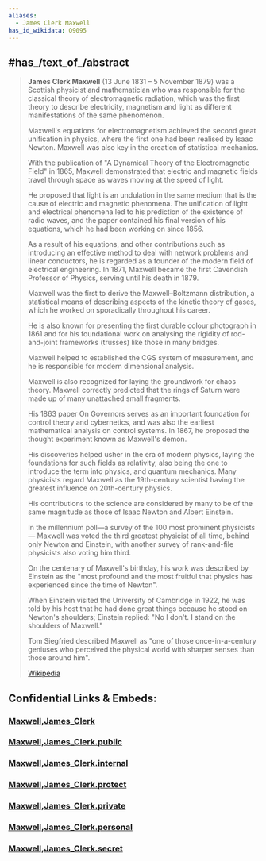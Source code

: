 ```yaml
---
aliases:
  - James Clerk Maxwell
has_id_wikidata: Q9095
---
```



## #has_/text_of_/abstract 

> **James Clerk Maxwell**  (13 June 1831 – 5 November 1879) was a Scottish physicist and mathematician 
> who was responsible for the classical theory of electromagnetic radiation, 
> which was the first theory to describe electricity, magnetism and light 
> as different manifestations of the same phenomenon. 
> 
> Maxwell's equations for electromagnetism achieved the second great unification in physics, 
> where the first one had been realised by Isaac Newton. 
> Maxwell was also key in the creation of statistical mechanics.
>
> With the publication of "A Dynamical Theory of the Electromagnetic Field" in 1865, 
> Maxwell demonstrated that electric and magnetic fields travel through space as waves 
> moving at the speed of light. 
> 
> He proposed that light is an undulation in the same medium 
> that is the cause of electric and magnetic phenomena. 
> The unification of light and electrical phenomena led to his prediction of the existence of radio waves, 
> and the paper contained his final version of his equations, which he had been working on since 1856. 
> 
> As a result of his equations, and other contributions 
> such as introducing an effective method to deal with network problems and linear conductors, 
> he is regarded as a founder of the modern field of electrical engineering. 
> In 1871, Maxwell became the first Cavendish Professor of Physics, serving until his death in 1879.
>
> Maxwell was the first to derive the Maxwell–Boltzmann distribution, 
> a statistical means of describing aspects of the kinetic theory of gases, 
> which he worked on sporadically throughout his career. 
> 
> He is also known for presenting the first durable colour photograph in 1861 
> and for his foundational work on analysing the rigidity of rod-and-joint frameworks (trusses) 
> like those in many bridges. 
> 
> Maxwell helped to established the CGS system of measurement, 
> and he is responsible for modern dimensional analysis. 
> 
> Maxwell is also recognized for laying the groundwork for chaos theory. 
> Maxwell correctly predicted that the rings of Saturn were made up of many unattached small fragments. 
> 
> His 1863 paper On Governors serves as an important foundation for control theory and cybernetics, 
> and was also the earliest mathematical analysis on control systems. 
> In 1867, he proposed the thought experiment known as Maxwell's demon.
>
> His discoveries helped usher in the era of modern physics, 
> laying the foundations for such fields as relativity, 
> also being the one to introduce the term into physics, and quantum mechanics. 
> Many physicists regard Maxwell as the 19th-century scientist 
> having the greatest influence on 20th-century physics. 
> 
> His contributions to the science are considered by many 
> to be of the same magnitude as those of Isaac Newton and Albert Einstein. 
> 
> In the millennium poll—a survey of the 100 most prominent physicists—
> Maxwell was voted the third greatest physicist of all time, behind only Newton and Einstein, 
> with another survey of rank-and-file physicists also voting him third. 
> 
> On the centenary of Maxwell's birthday, 
> his work was described by Einstein as 
> the "most profound and the most fruitful that physics has experienced since the time of Newton". 
> 
> When Einstein visited the University of Cambridge in 1922, 
> he was told by his host that he had done great things because he stood on Newton's shoulders; 
> Einstein replied: "No I don't. I stand on the shoulders of Maxwell." 
> 
> Tom Siegfried described Maxwell as "one of those once-in-a-century geniuses 
> who perceived the physical world with sharper senses than those around him".
>
> [Wikipedia](https://en.wikipedia.org/wiki/James%20Clerk%20Maxwell)




## Confidential Links & Embeds: 

### [Maxwell,James_Clerk](/_Standards/bio/People/Scientist/Modern_Scientists/Maxwell,James_Clerk.md) 

### [Maxwell,James_Clerk.public](/_public/bio/People/Scientist/Modern_Scientists/Maxwell,James_Clerk.public.md) 

### [Maxwell,James_Clerk.internal](/_internal/bio/People/Scientist/Modern_Scientists/Maxwell,James_Clerk.internal.md) 

### [Maxwell,James_Clerk.protect](/_protect/bio/People/Scientist/Modern_Scientists/Maxwell,James_Clerk.protect.md) 

### [Maxwell,James_Clerk.private](/_private/bio/People/Scientist/Modern_Scientists/Maxwell,James_Clerk.private.md) 

### [Maxwell,James_Clerk.personal](/_personal/bio/People/Scientist/Modern_Scientists/Maxwell,James_Clerk.personal.md) 

### [Maxwell,James_Clerk.secret](/_secret/bio/People/Scientist/Modern_Scientists/Maxwell,James_Clerk.secret.md)

